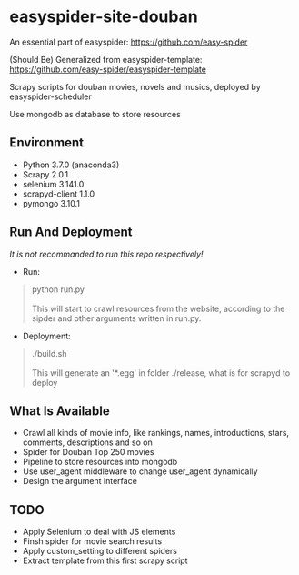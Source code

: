 # easyspider-site-douban
An essential part of easyspider: https://github.com/easy-spider

(Should Be) Generalized from easyspider-template: https://github.com/easy-spider/easyspider-template


Scrapy scripts for douban movies, novels and musics, deployed by easyspider-scheduler

Use mongodb as database to store resources
## Environment
- Python 3.7.0 (anaconda3)
- Scrapy 2.0.1
- selenium 3.141.0
- scrapyd-client  1.1.0 
- pymongo 3.10.1

## Run And Deployment
*It is not recommanded to run this repo respectively!*
- Run: <br>
> python run.py <br><br>
This will start to crawl resources from the website, according to the sipder and other arguments written in run.py. 

- Deployment: 
> ./build.sh <br><br>
This will generate an '*.egg' in folder ./release, what is for scrapyd to deploy

## What Is Available
- Crawl all kinds of movie info, like rankings, names, introductions, stars, comments, descriptions and so on
- Spider for Douban Top 250 movies
- Pipeline to store resources into mongodb
- Use user_agent middleware to change user_agent dynamically
- Design the argument interface

## TODO
- Apply Selenium to deal with JS elements
- Finsh spider for movie search results
- Apply custom_setting to different spiders
- Extract template from this first scrapy script